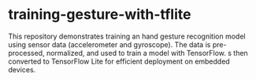 # training-gesture-with-tflite
This repository demonstrates training an hand gesture recognition model using sensor data (accelerometer and gyroscope). The data is pre-processed, normalized, and used to train a model with TensorFlow. s then converted to TensorFlow Lite for efficient deployment on embedded devices.
